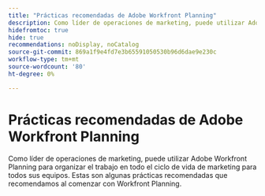 ```yaml
---
title: "Prácticas recomendadas de Adobe Workfront Planning"
description: Como líder de operaciones de marketing, puede utilizar Adobe Workfront Planning para organizar el trabajo en todo el ciclo de vida de marketing para todos sus equipos. Estas son algunas prácticas recomendadas que recomendamos al comenzar con Workfront Planning.
hidefromtoc: true
hide: true
recommendations: noDisplay, noCatalog
source-git-commit: 869a1f9e4fd7e3b65591050530b96d6dae9e230c
workflow-type: tm+mt
source-wordcount: '80'
ht-degree: 0%

---
```



# Prácticas recomendadas de Adobe Workfront Planning

<!-- add to TOC and mini TOC-->

Como líder de operaciones de marketing, puede utilizar Adobe Workfront Planning para organizar el trabajo en todo el ciclo de vida de marketing para todos sus equipos. Estas son algunas prácticas recomendadas que recomendamos al comenzar con Workfront Planning.